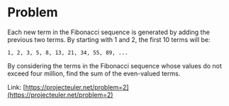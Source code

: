 # Problem
Each new term in the Fibonacci sequence is generated by adding the previous two terms. By starting with 1 and 2, the first 10 terms will be:

```text
1, 2, 3, 5, 8, 13, 21, 34, 55, 89, ...
```

By considering the terms in the Fibonacci sequence whose values do not exceed four million, find the sum of the even-valued terms.

Link: [https://projecteuler.net/problem=2](https://projecteuler.net/problem=2)